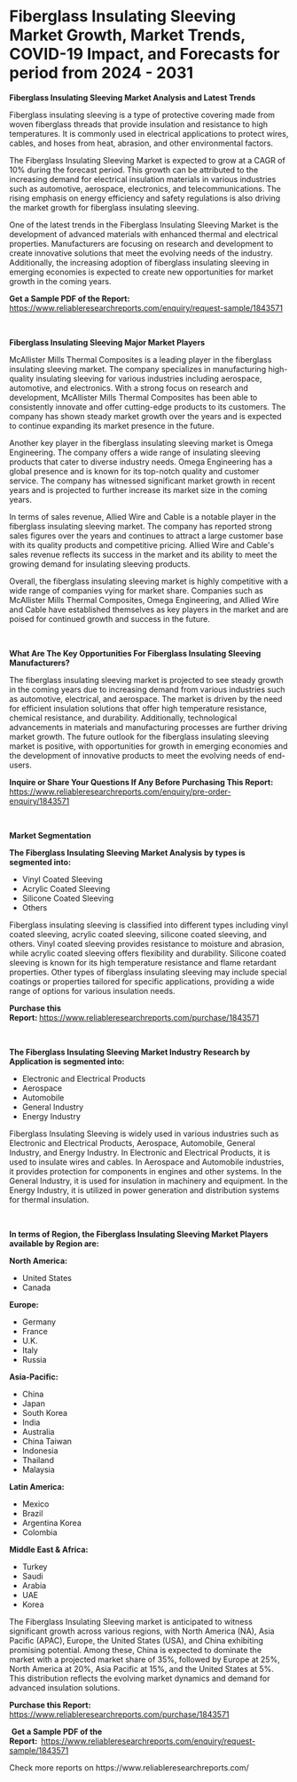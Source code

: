 <p><h1>Fiberglass Insulating Sleeving Market Growth, Market Trends, COVID-19 Impact, and Forecasts for period from 2024 - 2031</h1></p><p><strong>Fiberglass Insulating Sleeving Market Analysis and Latest Trends</strong></p>
<p><p>Fiberglass insulating sleeving is a type of protective covering made from woven fiberglass threads that provide insulation and resistance to high temperatures. It is commonly used in electrical applications to protect wires, cables, and hoses from heat, abrasion, and other environmental factors.</p><p>The Fiberglass Insulating Sleeving Market is expected to grow at a CAGR of 10% during the forecast period. This growth can be attributed to the increasing demand for electrical insulation materials in various industries such as automotive, aerospace, electronics, and telecommunications. The rising emphasis on energy efficiency and safety regulations is also driving the market growth for fiberglass insulating sleeving.</p><p>One of the latest trends in the Fiberglass Insulating Sleeving Market is the development of advanced materials with enhanced thermal and electrical properties. Manufacturers are focusing on research and development to create innovative solutions that meet the evolving needs of the industry. Additionally, the increasing adoption of fiberglass insulating sleeving in emerging economies is expected to create new opportunities for market growth in the coming years.</p></p>
<p><strong>Get a Sample PDF of the Report:&nbsp;</strong> <a href="https://www.reliableresearchreports.com/enquiry/request-sample/1843571">https://www.reliableresearchreports.com/enquiry/request-sample/1843571</a></p>
<p>&nbsp;</p>
<p><strong>Fiberglass Insulating Sleeving Major Market Players</strong></p>
<p><p>McAllister Mills Thermal Composites is a leading player in the fiberglass insulating sleeving market. The company specializes in manufacturing high-quality insulating sleeving for various industries including aerospace, automotive, and electronics. With a strong focus on research and development, McAllister Mills Thermal Composites has been able to consistently innovate and offer cutting-edge products to its customers. The company has shown steady market growth over the years and is expected to continue expanding its market presence in the future.</p><p>Another key player in the fiberglass insulating sleeving market is Omega Engineering. The company offers a wide range of insulating sleeving products that cater to diverse industry needs. Omega Engineering has a global presence and is known for its top-notch quality and customer service. The company has witnessed significant market growth in recent years and is projected to further increase its market size in the coming years.</p><p>In terms of sales revenue, Allied Wire and Cable is a notable player in the fiberglass insulating sleeving market. The company has reported strong sales figures over the years and continues to attract a large customer base with its quality products and competitive pricing. Allied Wire and Cable's sales revenue reflects its success in the market and its ability to meet the growing demand for insulating sleeving products.</p><p>Overall, the fiberglass insulating sleeving market is highly competitive with a wide range of companies vying for market share. Companies such as McAllister Mills Thermal Composites, Omega Engineering, and Allied Wire and Cable have established themselves as key players in the market and are poised for continued growth and success in the future.</p></p>
<p>&nbsp;</p>
<p><strong>What Are The Key Opportunities For Fiberglass Insulating Sleeving Manufacturers?</strong></p>
<p><p>The fiberglass insulating sleeving market is projected to see steady growth in the coming years due to increasing demand from various industries such as automotive, electrical, and aerospace. The market is driven by the need for efficient insulation solutions that offer high temperature resistance, chemical resistance, and durability. Additionally, technological advancements in materials and manufacturing processes are further driving market growth. The future outlook for the fiberglass insulating sleeving market is positive, with opportunities for growth in emerging economies and the development of innovative products to meet the evolving needs of end-users.</p></p>
<p><strong>Inquire or Share Your Questions If Any Before Purchasing This Report:</strong> <a href="https://www.reliableresearchreports.com/enquiry/pre-order-enquiry/1843571">https://www.reliableresearchreports.com/enquiry/pre-order-enquiry/1843571</a></p>
<p>&nbsp;</p>
<p><strong>Market Segmentation</strong></p>
<p><strong>The Fiberglass Insulating Sleeving Market Analysis by types is segmented into:</strong></p>
<p><ul><li>Vinyl Coated Sleeving</li><li>Acrylic Coated Sleeving</li><li>Silicone Coated Sleeving</li><li>Others</li></ul></p>
<p><p>Fiberglass insulating sleeving is classified into different types including vinyl coated sleeving, acrylic coated sleeving, silicone coated sleeving, and others. Vinyl coated sleeving provides resistance to moisture and abrasion, while acrylic coated sleeving offers flexibility and durability. Silicone coated sleeving is known for its high temperature resistance and flame retardant properties. Other types of fiberglass insulating sleeving may include special coatings or properties tailored for specific applications, providing a wide range of options for various insulation needs.</p></p>
<p><strong>Purchase this Report:&nbsp;</strong><a href="https://www.reliableresearchreports.com/purchase/1843571">https://www.reliableresearchreports.com/purchase/1843571</a></p>
<p>&nbsp;</p>
<p><strong>The Fiberglass Insulating Sleeving Market Industry Research by Application is segmented into:</strong></p>
<p><ul><li>Electronic and Electrical Products</li><li>Aerospace</li><li>Automobile</li><li>General Industry</li><li>Energy Industry</li></ul></p>
<p><p>Fiberglass Insulating Sleeving is widely used in various industries such as Electronic and Electrical Products, Aerospace, Automobile, General Industry, and Energy Industry. In Electronic and Electrical Products, it is used to insulate wires and cables. In Aerospace and Automobile industries, it provides protection for components in engines and other systems. In the General Industry, it is used for insulation in machinery and equipment. In the Energy Industry, it is utilized in power generation and distribution systems for thermal insulation.</p></p>
<p>&nbsp;</p>
<p><strong>In terms of Region, the Fiberglass Insulating Sleeving Market Players available by Region are:</strong></p>
<p>
    <p> <strong> North America: </strong>
        <ul>
            <li>United States</li>
            <li>Canada</li>
        </ul>
        </p> 
    <p> <strong> Europe: </strong>
        <ul>
            <li>Germany</li>
            <li>France</li>
            <li>U.K.</li>
            <li>Italy</li>
            <li>Russia</li>
        </ul>
        </p> 
    <p> <strong> Asia-Pacific: </strong>
        <ul>
            <li>China</li>
            <li>Japan</li>
            <li>South Korea</li>
            <li>India</li>
            <li>Australia</li>
            <li>China Taiwan</li>
            <li>Indonesia</li>
            <li>Thailand</li>
            <li>Malaysia</li>
        </ul>
        </p> 
    <p> <strong> Latin America: </strong>
        <ul>
            <li>Mexico</li>
            <li>Brazil</li>
            <li>Argentina Korea</li>
            <li>Colombia</li>
        </ul>
        </p> 
    <p> <strong> Middle East & Africa: </strong>
        <ul>
            <li>Turkey</li>
            <li>Saudi</li>
            <li>Arabia</li>
            <li>UAE</li>
            <li>Korea</li>
        </ul>
    </p>
    </p>
<p><p>The Fiberglass Insulating Sleeving market is anticipated to witness significant growth across various regions, with North America (NA), Asia Pacific (APAC), Europe, the United States (USA), and China exhibiting promising potential. Among these, China is expected to dominate the market with a projected market share of 35%, followed by Europe at 25%, North America at 20%, Asia Pacific at 15%, and the United States at 5%. This distribution reflects the evolving market dynamics and demand for advanced insulation solutions.</p></p>
<p><strong>Purchase this Report: </strong><a href="https://www.reliableresearchreports.com/purchase/1843571">https://www.reliableresearchreports.com/purchase/1843571</a></p>
<p>&nbsp;<strong>Get a Sample PDF of the Report:&nbsp;&nbsp;</strong><a href="https://www.reliableresearchreports.com/enquiry/request-sample/1843571">https://www.reliableresearchreports.com/enquiry/request-sample/1843571</a></p>
<p><strong></strong></p>
<p>Check more reports on https://www.reliableresearchreports.com/</p>
